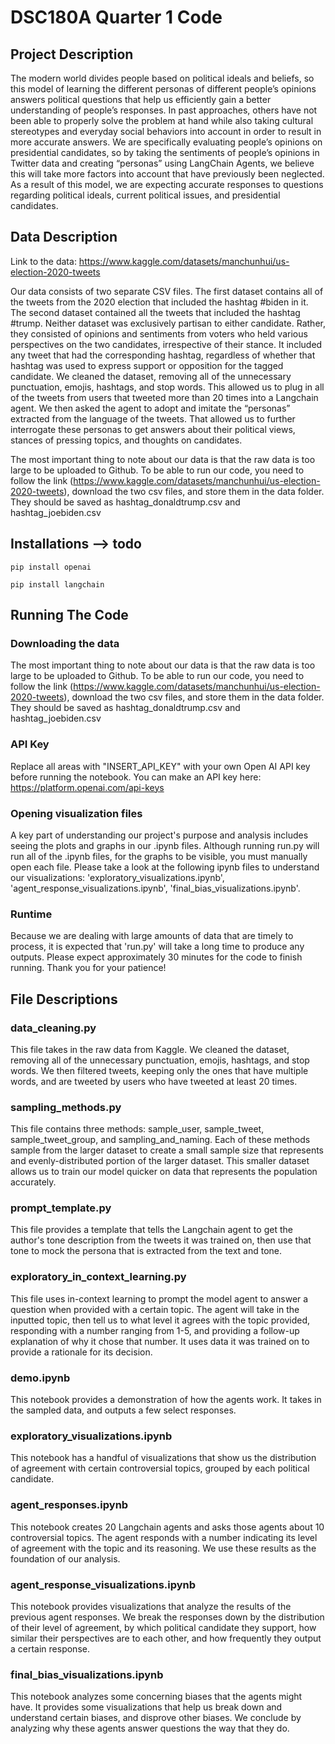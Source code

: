 # DSC180A Quarter 1 Code
## Project Description
The modern world divides people based on political ideals and beliefs, so this model of
learning the different personas of different people’s opinions answers political questions that help
us efficiently gain a better understanding of people’s responses. In past approaches, others have
not been able to properly solve the problem at hand while also taking cultural stereotypes and
everyday social behaviors into account in order to result in more accurate answers. We are
specifically evaluating people’s opinions on presidential candidates, so by taking the sentiments
of people’s opinions in Twitter data and creating “personas” using LangChain Agents, we believe
this will take more factors into account that have previously been neglected. As a result of this
model, we are expecting accurate responses to questions regarding political ideals, current
political issues, and presidential candidates.

## Data Description
Link to the data: https://www.kaggle.com/datasets/manchunhui/us-election-2020-tweets

Our data consists of two separate CSV files. The first dataset contains all of the tweets
from the 2020 election that included the hashtag #biden in it. The second dataset contained all
the tweets that included the hashtag #trump. Neither dataset was exclusively partisan to either
candidate. Rather, they consisted of opinions and sentiments from voters who held various
perspectives on the two candidates, irrespective of their stance. It included any tweet that had the
corresponding hashtag, regardless of whether that hashtag was used to express support or
opposition for the tagged candidate. We cleaned the dataset, removing all of the unnecessary
punctuation, emojis, hashtags, and stop words. This allowed us to plug in all of the tweets from
users that tweeted more than 20 times into a Langchain agent. We then asked the agent to adopt
and imitate the “personas” extracted from the language of the tweets. That allowed us to further
interrogate these personas to get answers about their political views, stances of pressing topics,
and thoughts on candidates.

The most important thing to note about our data is that the raw data is too large to be uploaded to Github. To be able to run our code, 
you need to follow the link (https://www.kaggle.com/datasets/manchunhui/us-election-2020-tweets), download the two csv files, and store them in the data folder. They should be saved as hashtag_donaldtrump.csv and hashtag_joebiden.csv

## Installations --> todo
```pip install openai``` 

```pip install langchain```

## Running The Code
### Downloading the data 
The most important thing to note about our data is that the raw data is too large to be uploaded to Github. To be able to run our code, 
you need to follow the link (https://www.kaggle.com/datasets/manchunhui/us-election-2020-tweets), download the two csv files, and store them in the data folder. They should be saved as hashtag_donaldtrump.csv and hashtag_joebiden.csv
### API Key
Replace all areas with "INSERT_API_KEY" with your own Open AI API key before running the notebook. You can make an API key here: https://platform.openai.com/api-keys

### Opening visualization files
A key part of understanding our project's purpose and analysis includes seeing the plots and graphs in our .ipynb files. Although running
run.py will run all of the .ipynb files, for the graphs to be visible, you must manually open each file. Please take a look at the following 
ipynb files to understand our visualizations: 'exploratory_visualizations.ipynb', 'agent_response_visualizations.ipynb',  'final_bias_visualizations.ipynb'.
### Runtime
Because we are dealing with large amounts of data that are timely to process, it is expected that 'run.py' will take a long time to produce any outputs. Please expect approximately 30 minutes for the code to finish running. Thank you for your patience!

## File Descriptions
### data_cleaning.py
This file takes in the raw data from Kaggle. We cleaned the dataset, removing all of the unnecessary
punctuation, emojis, hashtags, and stop words. We then filtered tweets, keeping only the ones that have multiple
words, and are tweeted by users who have tweeted at least 20 times. 
### sampling_methods.py
This file contains three methods: sample_user, sample_tweet, sample_tweet_group, and sampling_and_naming. Each of 
these methods sample from the larger dataset to create a small sample size that represents and evenly-distributed portion of 
the larger dataset. This smaller dataset allows us to train our model quicker on data that represents the population 
accurately. 
### prompt_template.py
This file provides a template that tells the Langchain agent to get the author's tone description from the tweets it 
was trained on, then use that tone to mock the persona that is extracted from the text and tone.  
### exploratory_in_context_learning.py
This file uses in-context learning to prompt the model agent to answer a question when provided with a certain topic. The agent 
will take in the inputted topic, then tell us to what level it agrees with the topic provided, responding with a number ranging from 
1-5, and providing a follow-up explanation of why it chose that number. It uses data it was trained on to provide a rationale for 
its decision. 
### demo.ipynb
This notebook provides a demonstration of how the agents work. It takes in the sampled data, and outputs a few select responses. 
### exploratory_visualizations.ipynb
This notebook has a handful of visualizations that show us the distribution of agreement with certain controversial topics, 
grouped by each political candidate. 
### agent_responses.ipynb
This notebook creates 20 Langchain agents and asks those agents about 10 controversial topics. The agent responds with a number indicating its
level of agreement with the topic and its reasoning. We use these results as the foundation of our analysis.
### agent_response_visualizations.ipynb
This notebook provides visualizations that analyze the results of the previous agent responses. We break the responses down by the distribution
of their level of agreement, by which political candidate they support, how similar their perspectives are to each other, and how frequently they output a certain response. 
### final_bias_visualizations.ipynb
This notebook analyzes some concerning biases that the agents might have. It provides some visualizations that help us break down and understand certain biases, and disprove other biases. We conclude by analyzing why these agents answer questions the way that they do. 
